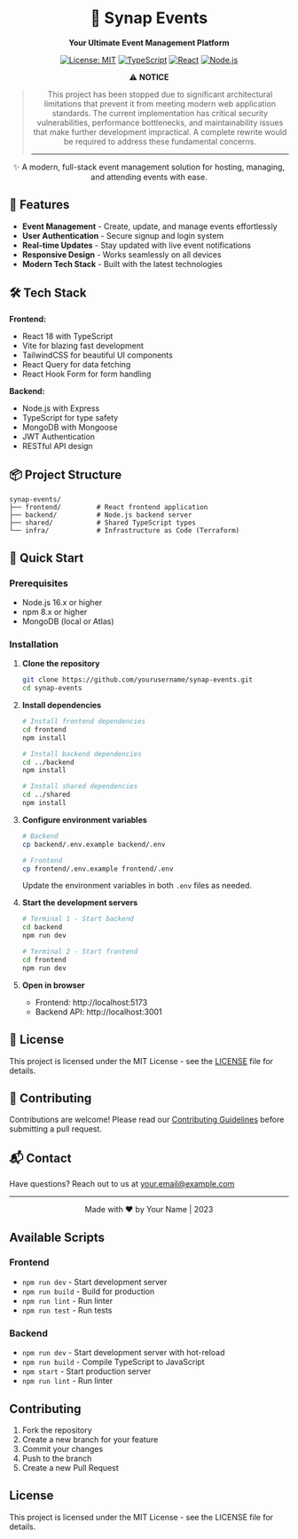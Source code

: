 <div align="center">
  <h1>🎉 Synap Events</h1>
  <p><strong>Your Ultimate Event Management Platform</strong></p>
  
  [![License: MIT](https://img.shields.io/badge/License-MIT-yellow.svg)](https://opensource.org/licenses/MIT)
  [![TypeScript](https://img.shields.io/badge/TypeScript-4.7%2B-blue.svg)](https://www.typescriptlang.org/)
  [![React](https://img.shields.io/badge/React-18.x-61DAFB.svg)](https://reactjs.org/)
  [![Node.js](https://img.shields.io/badge/Node.js-16.x-339933.svg)](https://nodejs.org/)

  ⚠️ **NOTICE**
> 
> This project has been stopped due to significant architectural limitations that prevent it from meeting modern web application standards. The current implementation has critical security vulnerabilities, performance bottlenecks, and maintainability issues that make further development impractical. A complete rewrite would be required to address these fundamental concerns.
> 
> ---
  
  <p>✨ A modern, full-stack event management solution for hosting, managing, and attending events with ease.</p>
</div>

## 🚀 Features

- **Event Management** - Create, update, and manage events effortlessly
- **User Authentication** - Secure signup and login system
- **Real-time Updates** - Stay updated with live event notifications
- **Responsive Design** - Works seamlessly on all devices
- **Modern Tech Stack** - Built with the latest technologies

## 🛠 Tech Stack

**Frontend:**
- React 18 with TypeScript
- Vite for blazing fast development
- TailwindCSS for beautiful UI components
- React Query for data fetching
- React Hook Form for form handling

**Backend:**
- Node.js with Express
- TypeScript for type safety
- MongoDB with Mongoose
- JWT Authentication
- RESTful API design

## 📦 Project Structure

```
synap-events/
├── frontend/         # React frontend application
├── backend/          # Node.js backend server
├── shared/           # Shared TypeScript types
└── infra/            # Infrastructure as Code (Terraform)
```

## 🚀 Quick Start

### Prerequisites

- Node.js 16.x or higher
- npm 8.x or higher
- MongoDB (local or Atlas)

### Installation

1. **Clone the repository**
   ```bash
   git clone https://github.com/yourusername/synap-events.git
   cd synap-events
   ```

2. **Install dependencies**
   ```bash
   # Install frontend dependencies
   cd frontend
   npm install
   
   # Install backend dependencies
   cd ../backend
   npm install
   
   # Install shared dependencies
   cd ../shared
   npm install
   ```

3. **Configure environment variables**
   ```bash
   # Backend
   cp backend/.env.example backend/.env
   
   # Frontend
   cp frontend/.env.example frontend/.env
   ```
   
   Update the environment variables in both `.env` files as needed.

4. **Start the development servers**
   ```bash
   # Terminal 1 - Start backend
   cd backend
   npm run dev
   
   # Terminal 2 - Start frontend
   cd frontend
   npm run dev
   ```

5. **Open in browser**
   - Frontend: http://localhost:5173
   - Backend API: http://localhost:3001

## 📝 License

This project is licensed under the MIT License - see the [LICENSE](LICENSE) file for details.

## 🤝 Contributing

Contributions are welcome! Please read our [Contributing Guidelines](CONTRIBUTING.md) before submitting a pull request.

## 📬 Contact

Have questions? Reach out to us at [your.email@example.com](mailto:your.email@example.com)

---

<div align="center">
  Made with ❤️ by Your Name | 2023
</div>

## Available Scripts

### Frontend
- `npm run dev` - Start development server
- `npm run build` - Build for production
- `npm run lint` - Run linter
- `npm run test` - Run tests

### Backend
- `npm run dev` - Start development server with hot-reload
- `npm run build` - Compile TypeScript to JavaScript
- `npm start` - Start production server
- `npm run lint` - Run linter

## Contributing

1. Fork the repository
2. Create a new branch for your feature
3. Commit your changes
4. Push to the branch
5. Create a new Pull Request

## License

This project is licensed under the MIT License - see the LICENSE file for details.

